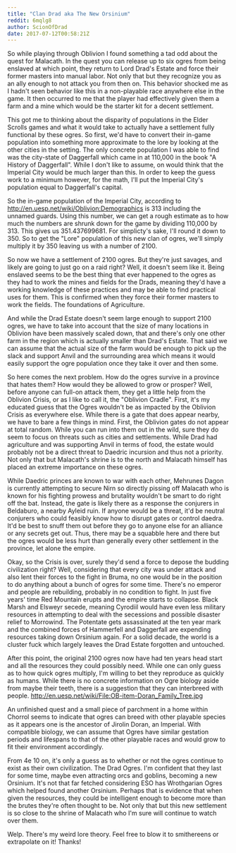 ```yaml
---
title: "Clan Drad aka The New Orsinium"
reddit: 6mqlg8
author: ScionOfDrad
date: 2017-07-12T00:58:21Z
---
```


So while playing through Oblivion I found something a tad odd about the quest for Malacath. In the quest you can release up to six ogres from being enslaved at which point, they return to Lord Drad's Estate and force their former masters into manual labor. Not only that but they recognize you as an ally enough to not attack you from then on. This behavior shocked me as I hadn't seen behavior like this in a non-playable race anywhere else in the game. It then occurred to me that the player had effectively given them a farm and a mine which would be the starter kit for a decent settlement.

This got me to thinking about the disparity of populations in the Elder Scrolls games and what it would take to actually have a settlement fully functional by these ogres. So first, we'd have to convert their in-game population into something more approximate to the lore by looking at the other cities in the setting. The only concrete population I was able to find was the city-state of Daggerfall which came in at 110,000 in the book "A History of Daggerfall". While I don't like to assume, on would think that the Imperial City would be much larger than this. In order to keep the guess work to a minimum however, for the math, I'll put the Imperial City's population equal to Daggerfall's capital.

So the in-game population of the Imperial City, according to http://en.uesp.net/wiki/Oblivion:Demographics is 313 including the unnamed guards. Using this number, we can get a rough estimate as to how much the numbers are shrunk down for the game by dividing 110,000 by 313. This gives us 351.437699681. For simplicty's sake, I'll round it down to 350. So to get the "Lore" population of this new clan of ogres, we'll simply multiply it by 350 leaving us with a number of 2100.

So now we have a settlement of 2100 ogres. But they're just savages, and likely are going to just go on a raid right? Well, it doesn't seem like it. Being enslaved seems to be the best thing that ever happened to the ogres as they had to work the mines and fields for the Drads, meaning they'd have a working knowledge of these practices and may be able to find practical uses for them. This is confirmed when they force their former masters to work the fields. The foundations of Agriculture.

And while the Drad Estate doesn't seem large enough to support 2100 ogres, we have to take into account that the size of many locations in Oblivion have been massively scaled down, that and there's only one other farm in the region which is actually smaller than Drad's Estate. That said we can assume that the actual size of the farm would be enough to pick up the slack and support Anvil and the surrounding area which means it would easily support the ogre population once they take it over and then some.


So here comes the next problem. How do the ogres survive in a province that hates them? How would they be allowed to grow or prosper? Well, before anyone can full-on attack them, they get a little help from the Oblivion Crisis, or as I like to call it, the "Oblivion Cradle". First, it's my educated guess that the Ogres wouldn't be as impacted by the Oblivion Crisis as everywhere else. While there is a gate that does appear nearby, we have to bare a few things in mind. First, the Oblivion gates do not appear at total random. While you can run into them out in the wild, sure they do seem to focus on threats such as cities and settlements. While Drad had agriculture and was supporting Anvil in terms of food, the estate would probably not be a direct threat to Daedric incursion and thus not a priority. Not only that but Malacath's shrine is to the north and Malacath himself has placed an extreme importance on these ogres.

While Daedric princes are known to war with each other, Mehrunes Dagon is currently attempting to secure Nirn so directly pissing off Malacath who is known for his fighting prowess and brutality wouldn't be smart to do right off the bat. Instead, the gate is likely there as a response the conjurers in Beldaburo, a nearby Ayleid ruin. If anyone would be a threat, it'd be neutral conjurers who could feasibly know how to disrupt gates or control daedra. It'd be best to snuff them out before they go to anyone else for an alliance or any secrets get out. Thus, there may be a squabble here and there but the ogres would be less hurt than generally every other settlement in the province, let alone the empire.

Okay, so the Crisis is over, surely they'd send a force to depose the budding civilization right? Well, considering that every city was under attack and also lent their forces to the fight in Bruma, no one would be in the position to do anything about a bunch of ogres for some time. There's no emperor and people are rebuilding, probably in no condition to fight. In just five years' time Red Mountain erupts and the empire starts to collapse. Black Marsh and Elsweyr secede, meaning Cyrodiil would have even less military resources in attempting to deal with the secessions and possible disaster relief to Morrowind. The Potentate gets assassinated at the ten year mark and the combined forces of Hammerfell and Daggerfall are expending resources taking down Orsinium again. For a solid decade, the world is a cluster fuck which largely leaves the Drad Estate forgotten and untouched.

After this point, the original 2100 ogres now have had ten years head start and all the resources they could possibly need. While one can only guess as to how quick ogres multiply, I'm willing to bet they reproduce as quickly as humans. While there is no concrete information on Ogre biology aside from maybe their teeth, there is a suggestion that they can interbreed with people. http://en.uesp.net/wiki/File:OB-item-Doran_Family_Tree.jpg

An unfinished quest and a small piece of parchment in a home within Chorrol seems to indicate that ogres can breed with other playable species as it appears one is the ancestor of Jirolin Doran, an Imperial. With compatible biology, we can assume that Ogres have similar gestation periods and lifespans to that of the other playable races and would grow to fit their environment accordingly. 

From 4e 10 on, it's only a guess as to whether or not the ogres continue to exist as their own civilization. The Drad Ogres. I'm confident that they last for some time, maybe even attracting orcs and goblins, becoming a new Orsinium. It's not that far fetched considering ESO has Wrothgarian Ogres which helped found another Orsinium. Perhaps that is evidence that when given the resources, they could be intelligent enough to become more than the brutes they're often thought to be. Not only that but this new settlement is so close to the shrine of Malacath who I'm sure will continue to watch over them.

Welp. There's my weird lore theory. Feel free to blow it to smithereens or extrapolate on it! Thanks!
